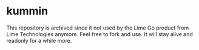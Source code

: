 kummin
======

This repository is archived since it not used by the Lime Go product from Lime Technologies anymore.
Feel free to fork and use. It will stay alive and readonly for a while more.
